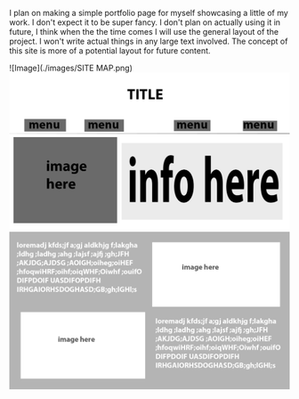 I plan on making a simple portfolio page for myself showcasing a little of my work. I don't expect it to be super fancy. I don't plan on actually using it in future, I think when the the time comes I will use the general layout of the project. I won't write actual things in any large text involved. The concept of this site is more of a potential layout for future content.

![Image](./images/SITE MAP.png)
![Image](./images/wirefram.png)
![Image](./images/galleryWF.png)
